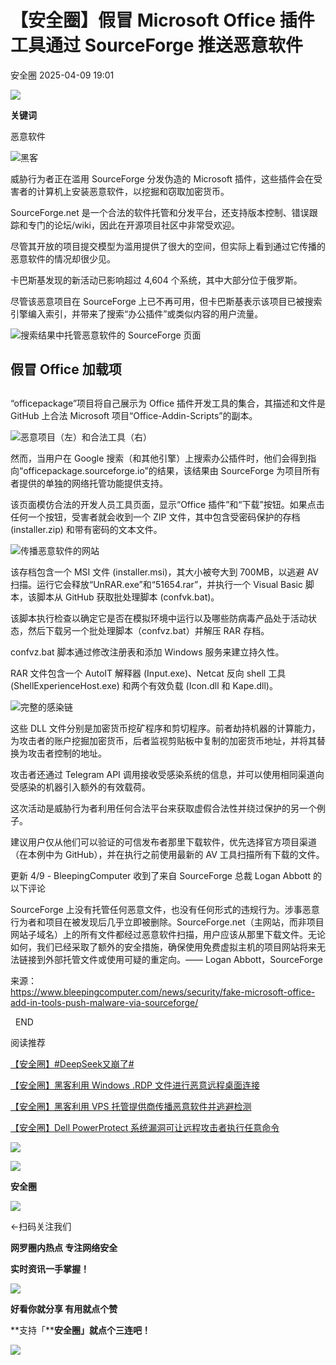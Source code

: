 #  【安全圈】假冒 Microsoft Office 插件工具通过 SourceForge 推送恶意软件   
 安全圈   2025-04-09 19:01  
  
![](https://mmbiz.qpic.cn/sz_mmbiz_png/aBHpjnrGylgOvEXHviaXu1fO2nLov9bZ055v7s8F6w1DD1I0bx2h3zaOx0Mibd5CngBwwj2nTeEbupw7xpBsx27Q/640?wx_fmt=other&from=appmsg&tp=webp&wxfrom=5&wx_lazy=1&wx_co=1 "")  
  
  
**关键词**  
  
  
  
恶意软件  
  
  
![黑客](https://mmbiz.qpic.cn/sz_mmbiz_jpg/aBHpjnrGylialUJ3XzfEdkAGzyibyrGhS8fFSUUpkBupiaXciawl3SYN567upJT7iaicaR9w3QJicyprVc39ExNORia1WA/640?wx_fmt=jpeg&from=appmsg "")  
  
威胁行为者正在滥用 SourceForge 分发伪造的 Microsoft 插件，这些插件会在受害者的计算机上安装恶意软件，以挖掘和窃取加密货币。  
  
SourceForge.net 是一个合法的软件托管和分发平台，还支持版本控制、错误跟踪和专门的论坛/wiki，因此在开源项目社区中非常受欢迎。  
  
尽管其开放的项目提交模型为滥用提供了很大的空间，但实际上看到通过它传播的恶意软件的情况却很少见。  
  
卡巴斯基发现的新活动已影响超过 4,604 个系统，其中大部分位于俄罗斯。  
  
尽管该恶意项目在 SourceForge 上已不再可用，但卡巴斯基表示该项目已被搜索引擎编入索引，并带来了搜索“办公插件”或类似内容的用户流量。  
  
![搜索结果中托管恶意软件的 SourceForge 页面](https://mmbiz.qpic.cn/sz_mmbiz_png/aBHpjnrGylialUJ3XzfEdkAGzyibyrGhS8oKodIALtBFcA7bVHkMMp5yDQQFuLZ4PrSYCc3mLSsicZKzyM6Y9qGTA/640?wx_fmt=png&from=appmsg "")  
  
## 假冒 Office 加载项  
##   
  
“officepackage”项目将自己展示为 Office 插件开发工具的集合，其描述和文件是 GitHub 上合法 Microsoft 项目“Office-Addin-Scripts”的副本。  
  
![恶意项目（左）和合法工具（右）](https://mmbiz.qpic.cn/sz_mmbiz_png/aBHpjnrGylialUJ3XzfEdkAGzyibyrGhS8qCyfCjajb18CZ4bvicn0lKuibFVwUYdicYyic3Q6oEggqe2bxGyKia5yGow/640?wx_fmt=png&from=appmsg "")  
  
  
然而，当用户在 Google 搜索（和其他引擎）上搜索办公插件时，他们会得到指向“officepackage.sourceforge.io”的结果，该结果由 SourceForge 为项目所有者提供的单独的网络托管功能提供支持。  
  
该页面模仿合法的开发人员工具页面，显示“Office 插件”和“下载”按钮。如果点击任何一个按钮，受害者就会收到一个 ZIP 文件，其中包含受密码保护的存档 (installer.zip) 和带有密码的文本文件。  
  
![传播恶意软件的网站](https://mmbiz.qpic.cn/sz_mmbiz_png/aBHpjnrGylialUJ3XzfEdkAGzyibyrGhS8njvWpiaMkRIUIFGpVRZFjzibTz3KP0DVL08wcfKt3JibwcZYTSuPs3pOA/640?wx_fmt=png&from=appmsg "")  
  
  
该存档包含一个 MSI 文件 (installer.msi)，其大小被夸大到 700MB，以逃避 AV 扫描。运行它会释放“UnRAR.exe”和“51654.rar”，并执行一个 Visual Basic 脚本，该脚本从 GitHub 获取批处理脚本 (confvk.bat)。  
  
该脚本执行检查以确定它是否在模拟环境中运行以及哪些防病毒产品处于活动状态，然后下载另一个批处理脚本（confvz.bat）并解压 RAR 存档。  
  
confvz.bat 脚本通过修改注册表和添加 Windows 服务来建立持久性。  
  
RAR 文件包含一个 AutoIT 解释器 (Input.exe)、Netcat 反向 shell 工具 (ShellExperienceHost.exe) 和两个有效负载 (Icon.dll 和 Kape.dll)。  
  
![完整的感染链](https://mmbiz.qpic.cn/sz_mmbiz_png/aBHpjnrGylialUJ3XzfEdkAGzyibyrGhS8PIicZJLibbWia9MNI3yo4asB2UeDqHdhYS0iao5tXcf3h1NUcibmALA9SKg/640?wx_fmt=png&from=appmsg "")  
  
  
这些 DLL 文件分别是加密货币挖矿程序和剪切程序。前者劫持机器的计算能力，为攻击者的账户挖掘加密货币，后者监视剪贴板中复制的加密货币地址，并将其替换为攻击者控制的地址。  
  
攻击者还通过 Telegram API 调用接收受感染系统的信息，并可以使用相同渠道向受感染的机器引入额外的有效载荷。  
  
这次活动是威胁行为者利用任何合法平台来获取虚假合法性并绕过保护的另一个例子。  
  
建议用户仅从他们可以验证的可信发布者那里下载软件，优先选择官方项目渠道（在本例中为 GitHub），并在执行之前使用最新的 AV 工具扫描所有下载的文件。  
  
更新 4/9 - BleepingComputer 收到了来自 SourceForge 总裁 Logan Abbott 的以下评论  
  
SourceForge 上没有托管任何恶意文件，也没有任何形式的违规行为。涉事恶意行为者和项目在被发现后几乎立即被删除。SourceForge.net（主网站，而非项目网站子域名）上的所有文件都经过恶意软件扫描，用户应该从那里下载文件。无论如何，我们已经采取了额外的安全措施，确保使用免费虚拟主机的项目网站将来无法链接到外部托管文件或使用可疑的重定向。—— Logan Abbott，SourceForge  
  
来源：  
https://www.bleepingcomputer.com/news/security/fake-microsoft-office-add-in-tools-push-malware-via-sourceforge/  
  
  
  END    
  
  
阅读推荐  
  
  
[【安全圈】#DeepSeek又崩了#](https://mp.weixin.qq.com/s?__biz=MzIzMzE4NDU1OQ==&mid=2652068959&idx=1&sn=e9b5f893828331429dcbf677edf57f8b&scene=21#wechat_redirect)  
  
  
  
[【安全圈】黑客利用 Windows .RDP 文件进行恶意远程桌面连接](https://mp.weixin.qq.com/s?__biz=MzIzMzE4NDU1OQ==&mid=2652068959&idx=2&sn=a6f70e9a667f3b234b235f4b7979f762&scene=21#wechat_redirect)  
  
  
  
[【安全圈】黑客利用 VPS 托管提供商传播恶意软件并逃避检测](https://mp.weixin.qq.com/s?__biz=MzIzMzE4NDU1OQ==&mid=2652068959&idx=3&sn=18af1323563184d43efe6a0254a9e5fc&scene=21#wechat_redirect)  
  
  
  
[【安全圈】Dell PowerProtect 系统漏洞可让远程攻击者执行任意命令](https://mp.weixin.qq.com/s?__biz=MzIzMzE4NDU1OQ==&mid=2652068959&idx=4&sn=e57a187e3a257c344e9371d382cfa185&scene=21#wechat_redirect)  
  
  
  
  
![](https://mmbiz.qpic.cn/mmbiz_gif/aBHpjnrGylgeVsVlL5y1RPJfUdozNyCEft6M27yliapIdNjlcdMaZ4UR4XxnQprGlCg8NH2Hz5Oib5aPIOiaqUicDQ/640?wx_fmt=gif "")  
  
  
  
![](https://mmbiz.qpic.cn/mmbiz_png/aBHpjnrGylgeVsVlL5y1RPJfUdozNyCEDQIyPYpjfp0XDaaKjeaU6YdFae1iagIvFmFb4djeiahnUy2jBnxkMbaw/640?wx_fmt=png "")  
  
**安全圈**  
  
![](https://mmbiz.qpic.cn/mmbiz_gif/aBHpjnrGylgeVsVlL5y1RPJfUdozNyCEft6M27yliapIdNjlcdMaZ4UR4XxnQprGlCg8NH2Hz5Oib5aPIOiaqUicDQ/640?wx_fmt=gif "")  
  
  
←扫码关注我们  
  
**网罗圈内热点 专注网络安全**  
  
**实时资讯一手掌握！**  
  
  
![](https://mmbiz.qpic.cn/mmbiz_gif/aBHpjnrGylgeVsVlL5y1RPJfUdozNyCE3vpzhuku5s1qibibQjHnY68iciaIGB4zYw1Zbl05GQ3H4hadeLdBpQ9wEA/640?wx_fmt=gif "")  
  
**好看你就分享 有用就点个赞**  
  
**支持「****安全圈」就点个三连吧！**  
  
![](https://mmbiz.qpic.cn/mmbiz_gif/aBHpjnrGylgeVsVlL5y1RPJfUdozNyCE3vpzhuku5s1qibibQjHnY68iciaIGB4zYw1Zbl05GQ3H4hadeLdBpQ9wEA/640?wx_fmt=gif "")  
  
  
